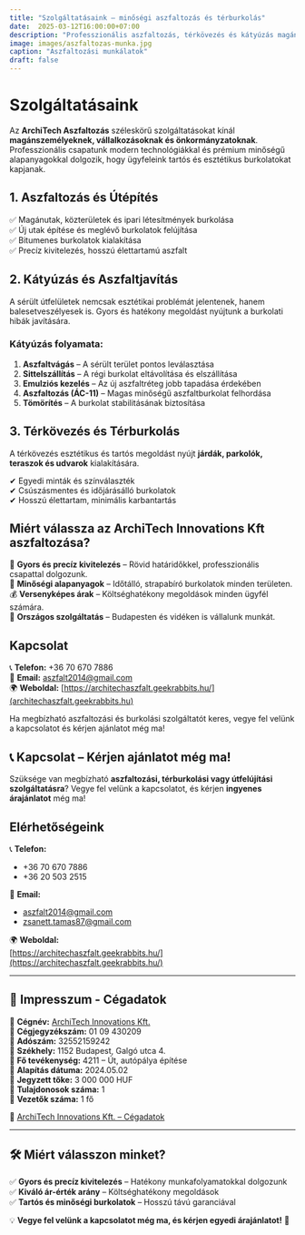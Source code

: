 ```yaml
---
title: "Szolgáltatásaink – minőségi aszfaltozás és térburkolás"
date:  2025-03-12T16:00:00+07:00
description: "Professzionális aszfaltozás, térkövezés és kátyúzás magán- és ipari területeken. Gyors és megbízható kivitelezés."
image: images/aszfaltozas-munka.jpg
caption: "Aszfaltozási munkálatok"
draft: false
---
```


# **Szolgáltatásaink**  

Az **ArchiTech Aszfaltozás** széleskörű szolgáltatásokat kínál **magánszemélyeknek, vállalkozásoknak és önkormányzatoknak**. Professzionális csapatunk modern technológiákkal és prémium minőségű alapanyagokkal dolgozik, hogy ügyfeleink tartós és esztétikus burkolatokat kapjanak.  

## **1. Aszfaltozás és Útépítés**  

✅ Magánutak, közterületek és ipari létesítmények burkolása  
✅ Új utak építése és meglévő burkolatok felújítása  
✅ Bitumenes burkolatok kialakítása  
✅ Precíz kivitelezés, hosszú élettartamú aszfalt  

## **2. Kátyúzás és Aszfaltjavítás**  

A sérült útfelületek nemcsak esztétikai problémát jelentenek, hanem balesetveszélyesek is. Gyors és hatékony megoldást nyújtunk a burkolati hibák javítására.  

### **Kátyúzás folyamata:**  
1. **Aszfaltvágás** – A sérült terület pontos leválasztása  
2. **Sittelszállítás** – A régi burkolat eltávolítása és elszállítása  
3. **Emulziós kezelés** – Az új aszfaltréteg jobb tapadása érdekében  
4. **Aszfaltozás (ÁC-11)** – Magas minőségű aszfaltburkolat felhordása  
5. **Tömörítés** – A burkolat stabilitásának biztosítása  

## **3. Térkövezés és Térburkolás**  

A térkövezés esztétikus és tartós megoldást nyújt **járdák, parkolók, teraszok és udvarok** kialakítására.  

✔ Egyedi minták és színválaszték  
✔ Csúszásmentes és időjárásálló burkolatok  
✔ Hosszú élettartam, minimális karbantartás  

## **Miért válassza az ArchiTech Innovations Kft aszfaltozása?**  

🚧 **Gyors és precíz kivitelezés** – Rövid határidőkkel, professzionális csapattal dolgozunk.  
🔧 **Minőségi alapanyagok** – Időtálló, strapabíró burkolatok minden területen.  
💰 **Versenyképes árak** – Költséghatékony megoldások minden ügyfél számára.  
📍 **Országos szolgáltatás** – Budapesten és vidéken is vállalunk munkát.  

## **Kapcsolat**  

📞 **Telefon:** +36 70 670 7886  
📧 **Email:** aszfalt2014@gmail.com  
🌍 **Weboldal:** [https://architechaszfalt.geekrabbits.hu/](architechaszfalt.geekrabbits.hu)  

Ha megbízható aszfaltozási és burkolási szolgáltatót keres, vegye fel velünk a kapcsolatot és kérjen ajánlatot még ma!


## 📞 **Kapcsolat – Kérjen ajánlatot még ma!**  

Szüksége van megbízható **aszfaltozási, térburkolási vagy útfelújítási szolgáltatásra**? Vegye fel velünk a kapcsolatot, és kérjen **ingyenes árajánlatot** még ma!  

## **Elérhetőségeink**  

📞 **Telefon:**  
- +36 70 670 7886  
- +36 20 503 2515  

📧 **Email:**  
- [aszfalt2014@gmail.com](mailto:aszfalt2014@gmail.com)  
- [zsanett.tamas87@gmail.com](mailto:zsanett.tamas87@gmail.com)  

🌍 **Weboldal:**  
[https://architechaszfalt.geekrabbits.hu/](https://architechaszfalt.geekrabbits.hu/)  

---

## 🏢 **Impresszum - Cégadatok**  

🔹 **Cégnév:** [ArchiTech Innovations Kft.](https://www.e-cegjegyzek.hu/)  
🔹 **Cégjegyzékszám:** 01 09 430209  
🔹 **Adószám:** 32552159242  
🔹 **Székhely:** 1152 Budapest, Galgó utca 4.  
🔹 **Fő tevékenység:** 4211 – Út, autópálya építése  
🔹 **Alapítás dátuma:** 2024.05.02  
🔹 **Jegyzett tőke:** 3 000 000 HUF  
🔹 **Tulajdonosok száma:** 1  
🔹 **Vezetők száma:** 1 fő  

📜
[ArchiTech Innovations Kft. – Cégadatok](https://www.e-cegjegyzek.hu/?cegadatlap/0109430209/Cegbetekintes)  

---

## 🛠 **Miért válasszon minket?**  
✅ **Gyors és precíz kivitelezés** – Hatékony munkafolyamatokkal dolgozunk  
✅ **Kiváló ár-érték arány** – Költséghatékony megoldások  
✅ **Tartós és minőségi burkolatok** – Hosszú távú garanciával  

💡 **Vegye fel velünk a kapcsolatot még ma, és kérjen egyedi árajánlatot!** 🚧  
